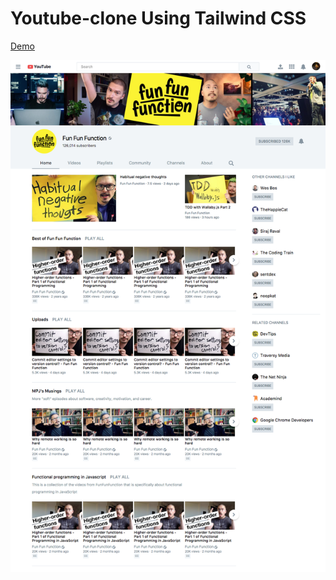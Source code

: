 # Youtube-clone Using Tailwind CSS

[Demo](https://tailwindcss.com)

![Screenshot](screenshot.png)

